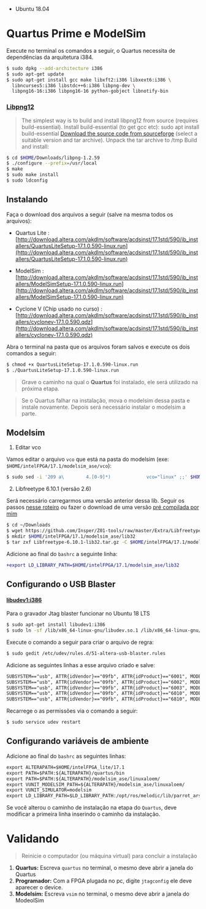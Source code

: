 - Ubuntu 18.04

# Quartus Prime e ModelSim

Execute no terminal os comandos a seguir, o Quartus necessita de dependências da arquitetura i384.

``` bash
$ sudo dpkg --add-architecture i386
$ sudo apt-get update
$ sudo apt-get install gcc make libxft2:i386 libxext6:i386 \
  libncurses5:i386 libstdc++6:i386 libpng-dev \
  libpng16-16:i386 libpng16-16 python-gobject libnotify-bin 
```

### [Libpng12](http://www.bitsnbites.eu/installing-intelaltera-quartus-in-ubuntu-17-10/)

> The simplest way is to build and install libpng12 from source (requires build-essential).
>    Install build-essential (to get gcc etc): sudo apt install build-essential
>    [Download the source code from sourceforge](https://sourceforge.net/projects/libpng/files/libpng12/1.2.59/libpng-1.2.59.tar.xz/download) (select a suitable version and tar archive).
>    Unpack the tar archive to /tmp
>    Build and install:

```bash
$ cd $HOME/Downloads/libpng-1.2.59
$ ./configure --prefix=/usr/local
$ make
$ sudo make install
$ sudo ldconfig
```


## Instalando  

Faça o download dos arquivos a seguir (salve na mesma todos os arquivos):

- Quartus Lite : [http://download.altera.com/akdlm/software/acdsinst/17.1std/590/ib_installers/QuartusLiteSetup-17.1.0.590-linux.run](http://download.altera.com/akdlm/software/acdsinst/17.1std/590/ib_installers/QuartusLiteSetup-17.1.0.590-linux.run)

-  ModelSim : [http://download.altera.com/akdlm/software/acdsinst/17.1std/590/ib_installers/ModelSimSetup-17.1.0.590-linux.run](http://download.altera.com/akdlm/software/acdsinst/17.1std/590/ib_installers/ModelSimSetup-17.1.0.590-linux.run)

-  Cyclone V (Chip usado no curso) : [http://download.altera.com/akdlm/software/acdsinst/17.1std/590/ib_installers/cyclonev-17.1.0.590.qdz](http://download.altera.com/akdlm/software/acdsinst/17.1std/590/ib_installers/cyclonev-17.1.0.590.qdz)

Abra o terminal na pasta que os arquivos foram salvos e execute os dois comandos a seguir:

``` bash
$ chmod +x QuartusLiteSetup-17.1.0.590-linux.run
$ ./QuartusLiteSetup-17.1.0.590-linux.run
```

>  Grave o caminho na qual o **Quartus** foi instalado, ele será utilizado na próxima etapa.

> Se o Quartus falhar na instalação, mova o modelsim dessa pasta e instale novamente. Depois será necessário instalar o modelsim a parte.

## Modelsim

1. Editar vco

Vamos editar o arquivo `vco` que está na pasta do modelsim (exe: `$HOME/intelFPGA/17.1/modelsim_ase/vco`):

```bash
$ sudo sed -i '209 a\        4.[0-9]*)             vco="linux" ;;' $HOME/intelFPGA/17.1/modelsim_ase/vco
```

2. Libfreetype 6.10.1 (versão 2.6)

Será necessário carregarmos uma versão anterior dessa lib. Seguir os passos [nesse roteiro](https://gist.github.com/PrieureDeSion/e2c0945cc78006b00d4206846bdb7657#stage-2) ou fazer o download de uma versão [pré compilada por mim](https://github.com/Insper/Z01-tools/raw/master/Extra/Libfreetype-6.10.1-lib32.tar.gz)

```bash
$ cd ~/Downloads
$ wget https://github.com/Insper/Z01-tools/raw/master/Extra/Libfreetype-6.10.1-lib32.tar.gz
$ mkdir $HOME/intelFPGA/17.1/modelsim_ase/lib32
$ tar zxf Libfreetype-6.10.1-lib32.tar.gz -C $HOME/intelFPGA/17.1/modelsim_ase/lib32
```

Adicione ao final do  `bashrc` a seguinte linha:

```diff
+export LD_LIBRARY_PATH=$HOME/intelFPGA/17.1/modelsim_ase/lib32
```

## Configurando o USB Blaster

#### [libudev1:i386](https://forums.intel.com/s/question/0D50P00003yySE5SAM/newbie-usb-blaster-on-ubuntu-linux-xenial-1604-wont-probe-chain?language=en_US)

Para o gravador Jtag blaster funcionar no Ubuntu 18 LTS

``` bash
$ sudo apt-get install libudev1:i386
$ sudo ln -sf /lib/x86_64-linux-gnu/libudev.so.1 /lib/x86_64-linux-gnu/libudev.so.0
```

Execute o comando a seguir para criar o arquivo de regra:

``` bash
$ sudo gedit /etc/udev/rules.d/51-altera-usb-blaster.rules
```

Adicione as seguintes linhas a esse arquivo criado e salve:

```diff
SUBSYSTEM=="usb", ATTR{idVendor}=="09fb", ATTR{idProduct}=="6001", MODE="0666"
SUBSYSTEM=="usb", ATTR{idVendor}=="09fb", ATTR{idProduct}=="6002", MODE="0666"
SUBSYSTEM=="usb", ATTR{idVendor}=="09fb", ATTR{idProduct}=="6003", MODE="0666"
SUBSYSTEM=="usb", ATTR{idVendor}=="09fb", ATTR{idProduct}=="6010", MODE="0666"
SUBSYSTEM=="usb", ATTR{idVendor}=="09fb", ATTR{idProduct}=="6810", MODE="0666"
```

Recarrege o as permissões via o comando a seguir:

``` bash
$ sudo service udev restart
```

## Configurando variáveis de ambiente

Adicione ao final do `bashrc` as seguintes linhas:

```diff
export ALTERAPATH=$HOME/intelFPGA_lite/17.1
export PATH=$PATH:${ALTERAPATH}/quartus/bin
export PATH=$PATH:${ALTERAPATH}/modelsim_ase/linuxaloem/
export VUNIT_MODELSIM_PATH=${ALTERAPATH}/modelsim_ase/linuxaloem/
export VUNIT_SIMULATOR=modelsim
export LD_LIBRARY_PATH=$LD_LIBRARY_PATH:/opt/ros/melodic/lib/parrot_arsdk/:${ALTERAPATH}/modelsim_ase/lib32
```

Se você alterou o caminho de instalação na etapa do `Quartus`, deve modificar a primeira linha inserindo o caminho da instalação.


# Validando 

>  Reinicie o computador (ou máquina virtual) para concluir a instalação

1. **Quartus:** Escreva `quartus` no terminal, o mesmo deve abrir a janela do Quartus
1. **Programador:** Com a FPGA plugada no pc, digite `jtagconfig` ele deve aparecer o device.
1. **Modelsim:** Escreva `vsim` no terminal, o mesmo deve abrir a janela do ModeolSim

